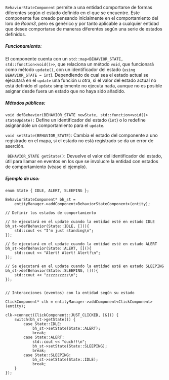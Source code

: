 
`BehaviorStateComponent` permite a una entidad comportarse de formas diferentes según el estado definido en el que se encuentre. Este componente fue creado pensando inicialmente en el comportamiento del loro de *Room3*, pero es genérico y por tanto aplicable a cualquier entidad que desee comportarse de maneras diferentes según una serie de estados definidos.

##### Funcionamiento:

El componente cuenta con un `std::map<BEHAVIOR_STATE, std::function<void()>>`, que relaciona un método `void`, que funcionará como método `update()`, con un identificador del estado (`using BEHAVIOR_STATE = int`). Dependiendo de cual sea el estado actual se ejecutará en el `update` una función u otra, si el valor del estado actual no está definido el `update` simplemente no ejecuta nada, aunque no es posible asignar desde fuera un estado que no haya sido añadido.

##### Métodos públicos:

`void defBehavior(BEHAVIOR_STATE newState, std::function<void()> stateUpdate):` 
Define un identificador del estado (`int`) o lo redefine asignándole un comportamiento para el `update`.

`void setState(BEHAVIOR_STATE)`:
Cambia el estado del componente a uno registrado en el mapa, si el estado no está registrado se da un error de aserción.

` BEHAVIOR_STATE getState()`:
Devuelve el valor del identificador del estado, útil para llamar en eventos en los que se involucre la entidad con estados de comportamiento (véase el ejemplo).

##### Ejemplo de uso:
```
enum State { IDLE, ALERT, SLEEPING };

BehaviorStateComponent* bh_st = 
	entityManager->addComponent<BehaviorStateComponent>(entity);

// Definir los estados de comportamiento

// Se ejecutará en el update cuando la entidad esté en estado IDLE
bh_st->defBehavior(State::IDLE, [](){ 
	std::cout << "I'm just standing\n";
});

// Se ejecutará en el update cuando la entidad esté en estado ALERT
bh_st->defBehavior(State::ALERT, [](){
	std::cout << "Alert! Alert! Alert!\n";
});

// Se ejecutará en el update cuando la entidad esté en estado SLEEPING
bh_st->defBehavior(State::SLEEPING, [](){
	std::cout << "zzzzzzzzzz\n";
});


// Interacciones (eventos) con la entidad según su estado

ClickComponent* clk = entityManager->addComponent<ClickComponent>(entity);

clk->connect(ClickComponent::JUST_CLICKED, [&]() { 
	switch(bh_st->getState()) {
		case State::IDLE:
			bh_st->setState(State::ALERT);
			break;
		case State::ALERT:
			std::cout << "ouch!!\n";
			bh_st->setState(State::SLEEPING);
			break;
		case State::SLEEPING:
			bh_st->setState(State::IDLE);
			break;
	}
});
```